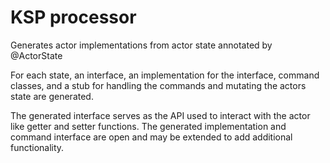 # KSP processor
Generates actor implementations from actor state annotated by @ActorState

For each state, an interface, an implementation for the interface, command classes,
and a stub for handling the commands and mutating the actors state are generated.

The generated interface serves as the API used to interact with the actor like getter and setter functions.
The generated implementation and command interface are open and may be extended
to add additional functionality.